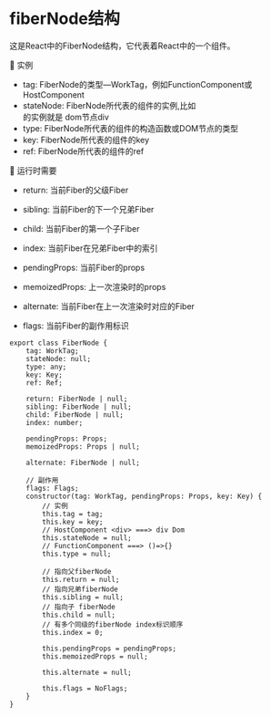 # fiberNode结构

这是React中的FiberNode结构，它代表着React中的一个组件。

<aside>
📌 实例

</aside>

- tag: FiberNode的类型—WorkTag，例如FunctionComponent或HostComponent
- stateNode: FiberNode所代表的组件的实例,比如<div /> 的实例就是 dom节点div
- type: FiberNode所代表的组件的构造函数或DOM节点的类型
- key: FiberNode所代表的组件的key
- ref: FiberNode所代表的组件的ref

<aside>
📌 运行时需要

</aside>

- return: 当前Fiber的父级Fiber
- sibling: 当前Fiber的下一个兄弟Fiber
- child: 当前Fiber的第一个子Fiber
- index: 当前Fiber在兄弟Fiber中的索引

- pendingProps: 当前Fiber的props
- memoizedProps: 上一次渲染时的props

- alternate: 当前Fiber在上一次渲染时对应的Fiber
- flags: 当前Fiber的副作用标识

```tsx
export class FiberNode {
    tag: WorkTag;
    stateNode: null;
    type: any;
    key: Key;
    ref: Ref;

    return: FiberNode | null;
    sibling: FiberNode | null;
    child: FiberNode | null;
    index: number;

    pendingProps: Props;
    memoizedProps: Props | null;

    alternate: FiberNode | null;

    // 副作用
    flags: Flags;
    constructor(tag: WorkTag, pendingProps: Props, key: Key) {
        // 实例
        this.tag = tag;
        this.key = key;
        // HostComponent <div> ===> div Dom
        this.stateNode = null;
        // FunctionComponent ===> ()=>{}
        this.type = null;

        // 指向父fiberNode
        this.return = null;
        // 指向兄弟fiberNode
        this.sibling = null;
        // 指向子 fiberNode
        this.child = null;
        // 有多个同级的fiberNode index标识顺序
        this.index = 0;

        this.pendingProps = pendingProps;
        this.memoizedProps = null;

        this.alternate = null;

        this.flags = NoFlags;
    }
}
```